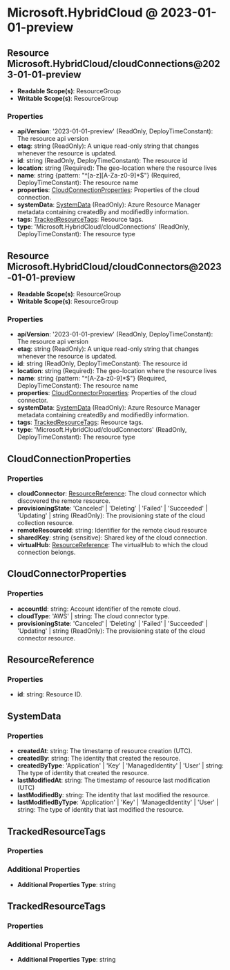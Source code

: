 # Microsoft.HybridCloud @ 2023-01-01-preview

## Resource Microsoft.HybridCloud/cloudConnections@2023-01-01-preview
* **Readable Scope(s)**: ResourceGroup
* **Writable Scope(s)**: ResourceGroup
### Properties
* **apiVersion**: '2023-01-01-preview' (ReadOnly, DeployTimeConstant): The resource api version
* **etag**: string (ReadOnly): A unique read-only string that changes whenever the resource is updated.
* **id**: string (ReadOnly, DeployTimeConstant): The resource id
* **location**: string (Required): The geo-location where the resource lives
* **name**: string {pattern: "^[a-z][A-Za-z0-9]*$"} (Required, DeployTimeConstant): The resource name
* **properties**: [CloudConnectionProperties](#cloudconnectionproperties): Properties of the cloud connection.
* **systemData**: [SystemData](#systemdata) (ReadOnly): Azure Resource Manager metadata containing createdBy and modifiedBy information.
* **tags**: [TrackedResourceTags](#trackedresourcetags): Resource tags.
* **type**: 'Microsoft.HybridCloud/cloudConnections' (ReadOnly, DeployTimeConstant): The resource type

## Resource Microsoft.HybridCloud/cloudConnectors@2023-01-01-preview
* **Readable Scope(s)**: ResourceGroup
* **Writable Scope(s)**: ResourceGroup
### Properties
* **apiVersion**: '2023-01-01-preview' (ReadOnly, DeployTimeConstant): The resource api version
* **etag**: string (ReadOnly): A unique read-only string that changes whenever the resource is updated.
* **id**: string (ReadOnly, DeployTimeConstant): The resource id
* **location**: string (Required): The geo-location where the resource lives
* **name**: string {pattern: "^[A-Za-z0-9]*$"} (Required, DeployTimeConstant): The resource name
* **properties**: [CloudConnectorProperties](#cloudconnectorproperties): Properties of the cloud connector.
* **systemData**: [SystemData](#systemdata) (ReadOnly): Azure Resource Manager metadata containing createdBy and modifiedBy information.
* **tags**: [TrackedResourceTags](#trackedresourcetags): Resource tags.
* **type**: 'Microsoft.HybridCloud/cloudConnectors' (ReadOnly, DeployTimeConstant): The resource type

## CloudConnectionProperties
### Properties
* **cloudConnector**: [ResourceReference](#resourcereference): The cloud connector which discovered the remote resource.
* **provisioningState**: 'Canceled' | 'Deleting' | 'Failed' | 'Succeeded' | 'Updating' | string (ReadOnly): The provisioning state of the cloud collection resource.
* **remoteResourceId**: string: Identifier for the remote cloud resource
* **sharedKey**: string {sensitive}: Shared key of the cloud connection.
* **virtualHub**: [ResourceReference](#resourcereference): The virtualHub to which the cloud connection belongs.

## CloudConnectorProperties
### Properties
* **accountId**: string: Account identifier of the remote cloud.
* **cloudType**: 'AWS' | string: The cloud connector type.
* **provisioningState**: 'Canceled' | 'Deleting' | 'Failed' | 'Succeeded' | 'Updating' | string (ReadOnly): The provisioning state of the cloud connector resource.

## ResourceReference
### Properties
* **id**: string: Resource ID.

## SystemData
### Properties
* **createdAt**: string: The timestamp of resource creation (UTC).
* **createdBy**: string: The identity that created the resource.
* **createdByType**: 'Application' | 'Key' | 'ManagedIdentity' | 'User' | string: The type of identity that created the resource.
* **lastModifiedAt**: string: The timestamp of resource last modification (UTC)
* **lastModifiedBy**: string: The identity that last modified the resource.
* **lastModifiedByType**: 'Application' | 'Key' | 'ManagedIdentity' | 'User' | string: The type of identity that last modified the resource.

## TrackedResourceTags
### Properties
### Additional Properties
* **Additional Properties Type**: string

## TrackedResourceTags
### Properties
### Additional Properties
* **Additional Properties Type**: string


